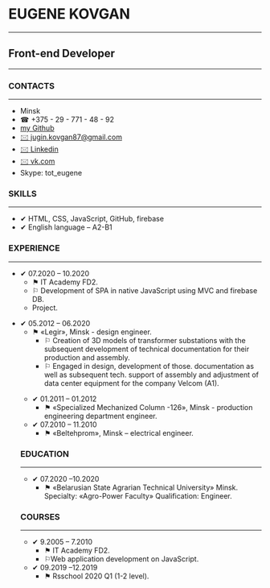 <div class="header">               
    <div class="author">
        <div class="info_box">
            <h1>EUGENE KOVGAN</h1>
            <hr>
            <h2>Front-end Developer</h2>
        </div>
    </div>
</div>
<hr>
<div class="skills">
    <h3>CONTACTS</h3>
    <hr>
    <ul class="contacts">
        <li>Minsk</li>
        <li>&#9742; +375 - 29 - 771 - 48 - 92</li>
        <li><a href="https://github.com/eugenekovgan"> my Github </a></li>
        <li><a href="mailto:jugin.kovgan87@gmail.com">&#128386; jugin.kovgan87@gmail.com </a></li>
        <li><a href="https://www.linkedin.com/in/eugene-kovgan-b282b61b8/">&#128386; Linkedin</a></li>
        <li><a href="https://vk.com/id8690725">&#128386; vk.com</a></li>
        <li>Skype: tot_eugene</li>
    </ul>
        <h3>SKILLS</h3>
    <hr>
    <ul>
        <li>&#10004; HTML, CSS, JavaScript, GitHub, firebase</li>
        <li>&#10004; English language – A2-B1</li>
    </ul>
        <h3>EXPERIENCE</h3>
    <hr>
    <ul>
        <li>&#10004; 07.2020 – 10.2020
            <ul>
                <li>&#9873; IT Academy FD2.</li>
                <li>&#9872; Development of SPA in native JavaScript using MVC and firebase DB.</li>
                <li><a href=""></a> Project.</li>
            </ul>
        </li>
    </ul>
    <ul>
        <li>&#10004; 05.2012 – 06.2020
            <ul>
                <li>&#9873; «Legir», Minsk - design engineer.
                    <ul>
                        <li>&#9872; Creation of 3D models of transformer substations with the subsequent development of technical documentation for their production and assembly.</li>
                        <li>&#9872; Engaged in design, development of those. documentation as well as subsequent tech. support of assembly and adjustment of data center equipment for the company Velcom (A1).</li>
                    </ul>
                </li>
            </ul>
        </li>
    <ul>
        <li>&#10004; 01.2011 – 01.2012
            <ul>
                <li>&#9873; «Specialized Mechanized Column -126», Minsk - production engineering department engineer.</li>
            </ul>
        </li>
        <li>&#10004; 07.2010 – 11.2010
            <ul>
                <li>&#9873; «Beltehprom», Minsk – electrical engineer.</li>
            </ul>
        </li>
    </ul>
        <h3>EDUCATION</h3>
    <hr>
    <ul>
        <li>&#10004; 07.2020 –10.2020
            <ul>
                <li>&#9873; «Belarusian State Agrarian Technical University» Minsk. Specialty: «Agro-Power Faculty» Qualification: Engineer.
                </li>
            </ul>
        </li>
    </ul>
        <h3>COURSES</h3>
    <hr>
    <ul>
        <li>&#10004; 9.2005 – 7.2010
            <ul>
                <li>&#9873; IT Academy FD2.</li>
                <li>&#9872;Web application development on JavaScript.</li>
            </ul>
        </li>                    
        <li>&#10004; 09.2019 –12.2019
            <ul>
                <li>&#9873; Rsschool 2020 Q1 (1-2 level).</li>
            </ul>
        </li>
    </ul>
</div>
